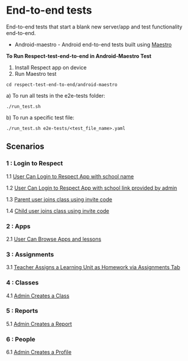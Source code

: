 # End-to-end tests

End-to-end tests that start a blank new server/app and test functionality end-to-end.

* Android-maestro - Android end-to-end tests built using [Maestro](https://maestro.mobile.dev)

**To Run Respect-test-end-to-end in Android-Maestro Test**

1) Install Respect app on device
2) Run Maestro test

```
cd respect-test-end-to-end/android-maestro
```

   a) To run all tests in the e2e-tests folder:

```
./run_test.sh
```
  b) To run a specific test file:

```
./run_test.sh e2e-tests/<test_file_name>.yaml
```

## Scenarios

### 1 : Login to Respect

1.1 [User Can Login to Respect App with school name](test-description/001_001_user_login_to_app_with_school_name_test_description.md)

1.2 [User Can Login to Respect App with school link provided by admin](test-description/001_002_user_login_to_app_with_school_link_provided_by_admin_test_description.md)

1.3 [Parent user joins class using invite code](test-description/001_003_Parent_user_join_class_using_invitecode_test_description.md)

1.4 [Child user joins class using invite code](test-description/001_004_child_user_join_class_using_invitecode_test_description.md)

### 2 : Apps

2.1 [User Can Browse Apps and lessons ](test-description/002_browse_lessons_test_description.md)

### 3 : Assignments

3.1 [Teacher Assigns a Learning Unit as Homework via Assignments Tab](test-description/003_admin_user_assigns_assignment_to_a_class_test_description.md)

### 4 : Classes

4.1 [Admin Creates a Class](test-description/004_admin_user_adds_classes_test_description.md)

### 5 : Reports

5.1 [Admin Creates a Report](test-description/005_admin_user_creates_a_report_test_description.md)

### 6 : People

6.1 [Admin Creates a Profile](test-description/006_admin_user_adds_person_account_test_description.md)